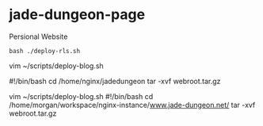 jade-dungeon-page
=======================

Persional Website

`bash ./deploy-rls.sh`

 vim ~/scripts/deploy-blog.sh

 #!/bin/bash
 cd /home/nginx/jadedungeon
 tar -xvf webroot.tar.gz




 vim ~/scripts/deploy-blog.sh
 #!/bin/bash
 cd /home/morgan/workspace/nginx-instance/www.jade-dungeon.net/
 tar -xvf webroot.tar.gz

